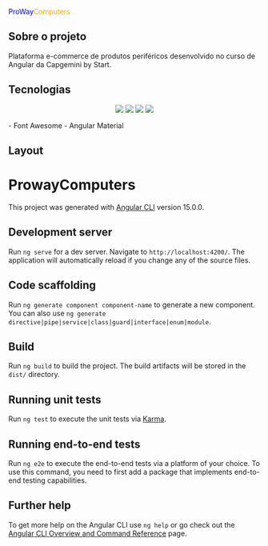 <span style="color:blue">ProWay</span><span style="color:orange">Computers</span>

<h2>Sobre o projeto</h2>
Plataforma e-commerce de produtos periféricos desenvolvido no curso de Angular da Capgemini by Start. 

<h2>Tecnologias</h2>

<p align="center">
<a href="#"><img src="https://img.shields.io/badge/Visual_Studio_Code-0D1117?style=for-the-badge&logo=visual%20studio%20code&logoColor=CC6699"></a>
<a href="#"><img src="https://img.shields.io/badge/Angular-0D1117?style=for-the-badge&logo=angular&logoColor=CC6699"></a>
<a href="#"><img src="https://img.shields.io/badge/JavaScript-0D1117?style=for-the-badge&logo=javascript&logoColor=CC6699"></a>
<a href="#"><img src="https://img.shields.io/badge/TypeScript-0D1117?style=for-the-badge&logo=typescript&logoColor=CC6699"></a>
</p>
- Font Awesome
- Angular Material

<h2>Layout</h2>

# ProwayComputers

This project was generated with [Angular CLI](https://github.com/angular/angular-cli) version 15.0.0.

## Development server

Run `ng serve` for a dev server. Navigate to `http://localhost:4200/`. The application will automatically reload if you change any of the source files.

## Code scaffolding

Run `ng generate component component-name` to generate a new component. You can also use `ng generate directive|pipe|service|class|guard|interface|enum|module`.

## Build

Run `ng build` to build the project. The build artifacts will be stored in the `dist/` directory.

## Running unit tests

Run `ng test` to execute the unit tests via [Karma](https://karma-runner.github.io).

## Running end-to-end tests

Run `ng e2e` to execute the end-to-end tests via a platform of your choice. To use this command, you need to first add a package that implements end-to-end testing capabilities.

## Further help

To get more help on the Angular CLI use `ng help` or go check out the [Angular CLI Overview and Command Reference](https://angular.io/cli) page.
